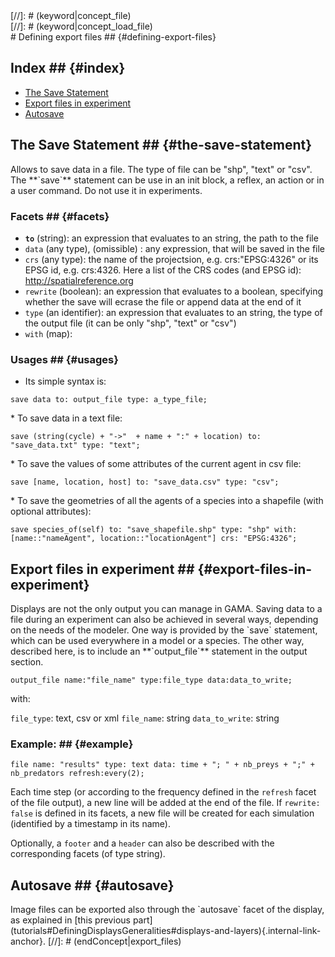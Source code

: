 [//]: # (startConcept|export_files)
<section class='concept-graph' markdown='1' id ='concept_32_0_37_export-files'>
[//]: # (keyword|concept_file)
<div class='gama-keyword-style' id ='32_0_41_concept-file'></div>
[//]: # (keyword|concept_load_file)
<div class='gama-keyword-style' id ='32_1_65_concept-load-file'></div>
# Defining export files ## {#defining-export-files}

## Index ## {#index}

* [The Save Statement](tutorials#the-save-statement)
* [Export files in experiment](tutorials#export-files-in-experiment)
* [Autosave](tutorials#autosave)

## The Save Statement ## {#the-save-statement}

[//]: # (keyword|statement_save)
<div class='gama-keyword-style' id ='32_2_622_statement-save'></div>
Allows to save data in a file. The type of file can be "shp", "text" or "csv". The **`save`** statement can be use in an init block, a reflex, an action or in a user command. Do not use it in experiments.

### Facets  ## {#facets}

  * **`to`** (string): an expression that evaluates to an string, the path to the file
  * `data` (any type), (omissible) : any expression, that will be saved in the file
  * `crs` (any type): the name of the projectsion, e.g. crs:"EPSG:4326" or its EPSG id, e.g. crs:4326. Here a list of the CRS codes (and EPSG id): http://spatialreference.org
  * `rewrite` (boolean): an expression that evaluates to a boolean, specifying whether the save will ecrase the file or append data at the end of it
  * `type` (an identifier): an expression that evaluates to an string, the type of the output file (it can be only "shp", "text" or "csv")
  * `with` (map):  

### Usages ## {#usages}

* Its simple syntax is:

```
save data to: output_file type: a_type_file;
```

[//]: # (keyword|concept_text)
<div class='gama-keyword-style' id ='32_3_116_concept-text'></div>
* To save data in a text file:

```
save (string(cycle) + "->"  + name + ":" + location) to: "save_data.txt" type: "text";
```

[//]: # (keyword|concept_csv)
<div class='gama-keyword-style' id ='32_4_26_concept-csv'></div>
* To save the values of some attributes of the current agent in csv file:

```
save [name, location, host] to: "save_data.csv" type: "csv";
```

[//]: # (keyword|concept_shapefile)
<div class='gama-keyword-style' id ='32_5_99_concept-shapefile'></div>
* To save the geometries of all the agents of a species into a shapefile (with optional attributes):

```
save species_of(self) to: "save_shapefile.shp" type: "shp" with: [name::"nameAgent", location::"locationAgent"] crs: "EPSG:4326";
```

## Export files in experiment ## {#export-files-in-experiment}

[//]: # (keyword|statement_output_file)
<div class='gama-keyword-style' id ='32_6_608_statement-output-file'></div>
Displays are not the only output you can manage in GAMA. Saving data to a file during an experiment can also be achieved in several ways, depending on the needs of the modeler. One way is provided by the `save` statement, which can be used everywhere in a model or a species. The other way, described here, is to include an **`output_file`** statement in the output section.

```
output_file name:"file_name" type:file_type data:data_to_write; 
```

with:

`file_type`: text, csv or xml
`file_name`: string
`data_to_write`: string

### Example: ## {#example}

```
file name: "results" type: text data: time + "; " + nb_preys + ";" + nb_predators refresh:every(2);  
```

Each time step (or according to the frequency defined in the `refresh` facet of the file output), a new line will be added at the end of the file. If `rewrite: false` is defined in its facets, a new file will be created for each simulation (identified by a timestamp in its name).

Optionally, a `footer` and a `header` can also be described with the corresponding facets (of type string).

## Autosave ## {#autosave}

[//]: # (keyword|concept_autosave)
<div class='gama-keyword-style' id ='32_7_10_concept-autosave'></div>
Image files can be exported also through the `autosave` facet of the display, as explained in [this previous part](tutorials#DefiningDisplaysGeneralities#displays-and-layers){.internal-link-anchor}.
[//]: # (endConcept|export_files)
</section>